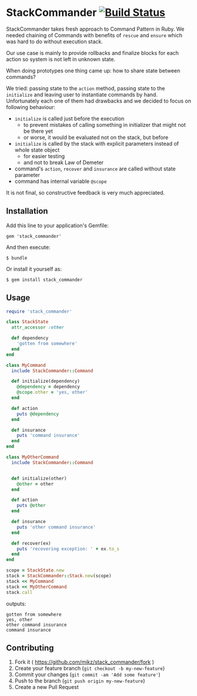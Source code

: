 # StackCommander [![Build Status](https://travis-ci.org/mikz/stack_commander.svg?branch=master)](https://travis-ci.org/mikz/stack_commander)

StackCommander takes fresh approach to Command Pattern in Ruby.
We needed chaining of Commands with benefits of `rescue` and `ensure` which was hard to do without execution stack.

Our use case is mainly to provide rollbacks and finalize blocks for each action so system is not left in unknown state.

When doing prototypes one thing came up: how to share state between commands?

We tried: passing state to the `action` method, passing state to the `initialize` and leaving user to instantiate commands by hand. Unfortunately each one of them had drawbacks and we decided to focus on following behaviour:

* `initialize` is called just before the execution
  * to prevent mistakes of calling something in initializer that might not be there yet
  * or worse, it would be evaluated not on the stack, but before
* `initialize` is called by the stack with explicit parameters instead of whole state object
  * for easier testing
  * and not to break Law of Demeter
* command's `action`, `recover` and `insurance` are called without state parameter
* command has internal variable `@scope`

It is not final, so constructive feedback is very much appreciated.

## Installation

Add this line to your application's Gemfile:

    gem 'stack_commander'

And then execute:

    $ bundle

Or install it yourself as:

    $ gem install stack_commander

## Usage

```ruby
require 'stack_commander'

class StackState
  attr_accessor :other

  def dependency
    'gotten from somewhere'
  end
end

class MyCommand
  include StackCommander::Command

  def initialize(dependency)
    @dependency = dependency
    @scope.other = 'yes, other'
  end

  def action
    puts @dependency
  end

  def insurance
    puts 'command insurance'
  end
end

class MyOtherCommand
  include StackCommander::Command


  def initialize(other)
    @other = other
  end

  def action
    puts @other
  end

  def insurance
    puts 'other command insurance'
  end

  def recover(ex)
    puts 'recovering exception: ' + ex.to_s
  end
end

scope = StackState.new
stack = StackCommander::Stack.new(scope)
stack << MyCommand
stack << MyOtherCommand
stack.call
```

outputs:

```
gotten from somewhere
yes, other
other command insurance
command insurance
```

## Contributing

1. Fork it ( https://github.com/mikz/stack_commander/fork )
2. Create your feature branch (`git checkout -b my-new-feature`)
3. Commit your changes (`git commit -am 'Add some feature'`)
4. Push to the branch (`git push origin my-new-feature`)
5. Create a new Pull Request
